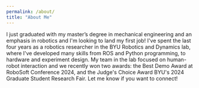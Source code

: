 ```yaml
---
permalink: /about/
title: "About Me"
---
```


I just graduated with my master’s degree in mechanical engineering and an emphasis in robotics and I'm looking to land my first job! I've spent the last four years as a robotics researcher in the BYU Robotics and Dynamics lab, where I've developed many skills from ROS and Python programming, to hardware and experiment design. My team in the lab focused on human-robot interaction and we recently won two awards: the Best Demo Award at RoboSoft Conference 2024, and the Judge's Choice Award BYU's 2024 Graduate Student Research Fair. Let me know if you want to connect!
